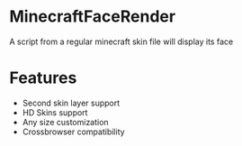 # MinecraftFaceRender
A script from a regular minecraft skin file will display its face

# Features
* Second skin layer support
* HD Skins support
* Any size customization
* Crossbrowser compatibility

